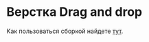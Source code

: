 # Верстка Drag and drop

Как пользоваться сборкой найдете <a href="https://github.com/zaurmag/gulp-pack" target="_blank">тут<a>.
